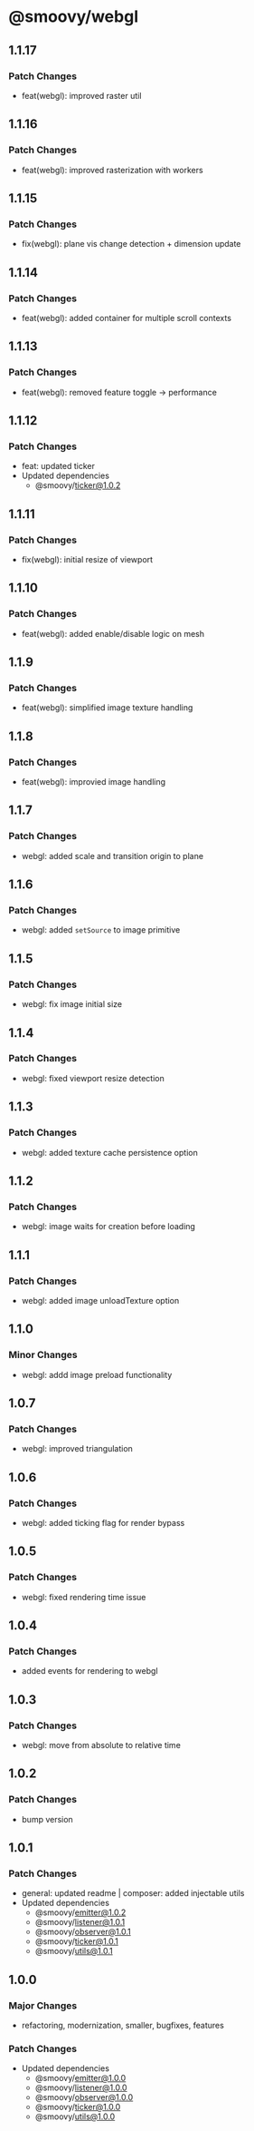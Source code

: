 # @smoovy/webgl

## 1.1.17

### Patch Changes

- feat(webgl): improved raster util

## 1.1.16

### Patch Changes

- feat(webgl): improved rasterization with workers

## 1.1.15

### Patch Changes

- fix(webgl): plane vis change detection + dimension update

## 1.1.14

### Patch Changes

- feat(webgl): added container for multiple scroll contexts

## 1.1.13

### Patch Changes

- feat(webgl): removed feature toggle -> performance

## 1.1.12

### Patch Changes

- feat: updated ticker
- Updated dependencies
  - @smoovy/ticker@1.0.2

## 1.1.11

### Patch Changes

- fix(webgl): initial resize of viewport

## 1.1.10

### Patch Changes

- feat(webgl): added enable/disable logic on mesh

## 1.1.9

### Patch Changes

- feat(webgl): simplified image texture handling

## 1.1.8

### Patch Changes

- feat(webgl): improvied image handling

## 1.1.7

### Patch Changes

- webgl: added scale and transition origin to plane

## 1.1.6

### Patch Changes

- webgl: added `setSource` to image primitive

## 1.1.5

### Patch Changes

- webgl: fix image initial size

## 1.1.4

### Patch Changes

- webgl: fixed viewport resize detection

## 1.1.3

### Patch Changes

- webgl: added texture cache persistence option

## 1.1.2

### Patch Changes

- webgl: image waits for creation before loading

## 1.1.1

### Patch Changes

- webgl: added image unloadTexture option

## 1.1.0

### Minor Changes

- webgl: addd image preload functionality

## 1.0.7

### Patch Changes

- webgl: improved triangulation

## 1.0.6

### Patch Changes

- webgl: added ticking flag for render bypass

## 1.0.5

### Patch Changes

- webgl: fixed rendering time issue

## 1.0.4

### Patch Changes

- added events for rendering to webgl

## 1.0.3

### Patch Changes

- webgl: move from absolute to relative time

## 1.0.2

### Patch Changes

- bump version

## 1.0.1

### Patch Changes

- general: updated readme | composer: added injectable utils
- Updated dependencies
  - @smoovy/emitter@1.0.2
  - @smoovy/listener@1.0.1
  - @smoovy/observer@1.0.1
  - @smoovy/ticker@1.0.1
  - @smoovy/utils@1.0.1

## 1.0.0

### Major Changes

- refactoring, modernization, smaller, bugfixes, features

### Patch Changes

- Updated dependencies
  - @smoovy/emitter@1.0.0
  - @smoovy/listener@1.0.0
  - @smoovy/observer@1.0.0
  - @smoovy/ticker@1.0.0
  - @smoovy/utils@1.0.0
